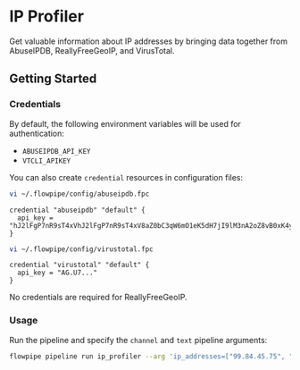 # IP Profiler

Get valuable information about IP addresses by bringing data together from AbuseIPDB, ReallyFreeGeoIP, and VirusTotal.

## Getting Started

### Credentials

By default, the following environment variables will be used for authentication:

- `ABUSEIPDB_API_KEY`
- `VTCLI_APIKEY`

You can also create `credential` resources in configuration files:

```sh
vi ~/.flowpipe/config/abuseipdb.fpc
```

```hcl
credential "abuseipdb" "default" {
  api_key = "hJ2lFgP7nR9sT4xVhJ2lFgP7nR9sT4xV8aZ0bC3qW6mO1eK5dH7jI9lM3nA2oZ8vB0xK4yV1cX6eA9ds"
}
```

```sh
vi ~/.flowpipe/config/virustotal.fpc
```

```hcl
credential "virustotal" "default" {
  api_key = "AG.U7..."
}
```

No credentials are required for ReallyFreeGeoIP.

### Usage

Run the pipeline and specify the `channel` and `text` pipeline arguments:

```sh
flowpipe pipeline run ip_profiler --arg 'ip_addresses=["99.84.45.75", "76.76.21.21"]'
```

